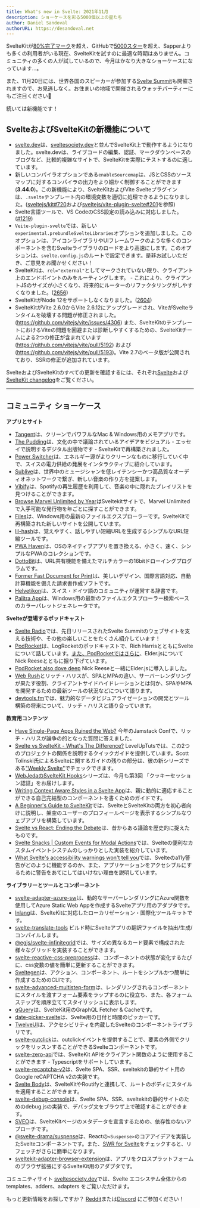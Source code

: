 ```yaml
---
title: What's new in Svelte: 2021年11月
description: ショーケースを彩る5000個以上の星たち
author: Daniel Sandoval
authorURL: https://desandoval.net
---
```


SvelteKitが[80%完了マーク](https://github.com/sveltejs/kit/milestone/2)を超え、GitHubで[5000スター](https://github.com/sveltejs/kit)を超え、Sapperよりも多くの利用者がいる現在、SvelteKitを試すのに最適な時期はありません。コミュニティの多くの人が試しているので、今月はかなり大きなショーケースになっています...。

また、11月20日には、世界各国のスピーカーが参加する[Svelte Summit](https://sveltesummit.com)も開催されますので、お見逃しなく。お住まいの地域で開催されるウォッチパーティーにもご注目ください👀

続いては新機能です！

## SvelteおよびSvelteKitの新機能について
- [svelte.dev](https://svelte.dev/)は、[sveltesociety.dev](https://sveltesociety.dev)と並んでSvelteKit上で動作するようになりました。svelte.devは、ライブコードの編集、認証、マークダウンベースのブログなど、比較的複雑なサイトで、SvelteKitを実際にテストするのに適しています。
- 新しいコンパイラオプションである`enableSourcemap`は、JSとCSSのソースマップに対するコンパイラの出力をより細かく制御することができます(**3.44.0**)。この新機能により、SvelteKitおよびVite Svelteプラグインは、`.svelte`テンプレート内の環境変数を適切に処理できるようになりました。([sveltejs/kit#720](https://github.com/sveltejs/kit/issues/720)および[sveltejs/vite-plugin-svelte#201](https://github.com/sveltejs/vite-plugin-svelte/pull/201)を参照)
- Svelte言語ツールで、VS CodeのCSS設定の読み込みに対応しました。([#1219](https://github.com/sveltejs/language-tools/issues/1219))
- `Veite-plugin-svelte`では、新しい`experimental.prebundleSvelteLibraries`オプションを追加しました。このオプションは、アイコンライブラリやUIフレームワークのような多くのコンポーネントを含むSvelteライブラリのロードをより高速にします。このオプションは、`svelte.config.js`のルートで設定できます。是非お試しいただき、ご意見をお聞かせください！
- SvelteKitは、`rel="external"`としてマークされていない限り、クライアント上のエンドポイントのみをルーティングします。 - これにより、クライアントJSのサイズが小さくなり、将来的にルーターのリファクタリングがしやすくなりました。([2656](https://github.com/sveltejs/kit/pull/2656))
- SvelteKitがNode 12をサポートしなくなりました。([2604](https://github.com/sveltejs/kit/pull/2604))
- SvelteKitがVite 2.6.0からVite 2.6.12にアップグレードされ、ViteがSvelteランタイムを破壊する問題が修正されました。(https://github.com/vitejs/vite/issues/4306) また、SvelteKitのテンプレートにおけるViteの問題を回避または診断しやすくするための、SvelteKitチームによる2つの修正が含まれています(https://github.com/vitejs/vite/pull/5192) および (https://github.com/vitejs/vite/pull/5193)。Vite 2.7のベータ版が公開されており、SSRの修正が追加されています。


SvelteおよびSvelteKitのすべての更新を確認するには、それぞれ[Svelte](https://github.com/sveltejs/svelte/blob/master/CHANGELOG.md)および[SvelteKit changelog](https://github.com/sveltejs/kit/blob/master/packages/kit/CHANGELOG.md)をご覧ください。

---

## コミュニティ ショーケース

**アプリとサイト**
- [Tangent](http://tangentnotes.com/)は、クリーンでパワフルなMac & Windows用のメモアプリです。
- [The Pudding](https://pudding.cool/)は、文化の中で議論されているアイデアをビジュアル・エッセイで説明するデジタル出版物です - SvelteKitで再構築されました。
- [Power Switcher](https://powerswitcher.axpo.com/)は、エネルギー源がよりクリーンなものに移行していく中で、スイスの電力供給の発展をインタラクティブに紹介しています。
- [Sublive](https://sub.live/)は、世界中のミュージシャンを低レイテンシーかつ高品質なオーディオネットワークで繋ぎ、新しい音楽の作り方を提案します。
- [Vibify](https://www.vibify.me/)は、Spotifyの再生履歴を利用して、音楽の中に隠れたプレイリストを見つけることができます。
- [Browse Marvel Unlimited by Year](https://marvel.geoffrich.net/)はSveltekitサイトで、Marvel Unlimitedで入手可能な発行物を年ごとに探すことができます。
- [Files](https://files.community/)は、Windows用の最新のファイルエクスプローラーです。SvelteKitで再構築された新しいサイトを公開しています。
- [lil-hash](https://github.com/jackbow/lil-hash)は、覚えやすく、話しやすい短縮URLを生成するシンプルなURL短縮ツールです。
- [PWA Haven](https://github.com/ThaUnknown/pwa-haven)は、OSのネイティブアプリを置き換える、小さく、速く、シンプルなPWAのコレクションです。
- [DottoBit](https://dottobit.com/)は、URL共有機能を備えたマルチカラーの16bitドローイングプログラムです。
- [Former Fast Document for Print](https://github.com/zummon/former)は、美しいデザイン、国際言語対応、自動計算機能を備えた請求書作成ソフトです。
- [Helvetikon](https://github.com/noahsalvi/helvetikon)は、スイス・ドイツ語のコミュニティが運営する辞書です。
- [Palitra App](https://palitra.app/)は、Windows用の最新のファイルエクスプローラー検索ベースのカラーパレットジェネレータです。

**Svelteが登場するポッドキャスト**
- [Svelte Radio](https://www.svelteradio.com/episodes/svelte-summit-is-coming-up-and-svelte-is-growing)では、先日リリースされたSvelte Summitのウェブサイトを支える技術や、その他の楽しいことをたくさん紹介しています！
- [PodRocket](https://podrocket.logrocket.com/rich-harris)は、LogRocketのポッドキャストで、Rich HarrisとともにSvelteについて話しています。[また、PodRocketではさらに](https://podrocket.logrocket.com/elderjs)、Elder.jsについてNick Reeseとともに掘り下げています。
- [PodRocket also dove deep](https://podrocket.logrocket.com/elderjs) Nick Reeseと一緒にElder.jsに導入しました。
- [Web Rush](https://webrush.io/episodes/episode-153-single-page-application-vs-multi-page-application-with-rich-harris)とリッチ・ハリスが、SPAとMPAの違い、サーバーレンダリングが果たす役割、クライアントサイドハイドレーションとは何か、SPAやMPAを開発するための最新ツールの状況などについて語ります。
- [devtools.fm](https://devtools.fm/episode/15)では、魅力的なデータビジュアライゼーションの開発とツール構築の将来について、リッチ・ハリスと語り合っています。

**教育用コンテンツ**
- [Have Single-Page Apps Ruined the Web?](https://www.youtube.com/watch?v=860d8usGC0o) 今年のJamstack Confで、リッチ・ハリスが論争の的となった質問に答えました。
- [Svelte vs SvelteKit - What's The Difference?](https://www.youtube.com/watch?v=IKhtnhQKjxQ) LevelUpTutsでは、この2つのプロジェクトの関係を説明するクイックガイドを提供しています。Scott Tolinski氏によるSvelteに関するガイドの残りの部分は、彼の新シリーズである["Weekly Svelte"](https://www.youtube.com/playlist?list=PLLnpHn493BHF-Onm1MQgKC1psvW-rJuYi)でチェックできます。
- [WebJedaのSvelteKit Hooks](https://www.youtube.com/watch?v=RarufLoEL08&list=PLm_Qt4aKpfKgzcTiMT2cgWGBDBIPK06DQ)シリーズは、今月も第3回 「クッキーセッション認証」をお届けします。
- [Writing Context Aware Styles in a Svelte App](https://www.ryanfiller.com/blog/tips/svelte-contex-aware-styles)は、親に動的に適応することができる自己完結型のコンポーネントを書くためのガイドです。
- [A Beginner's Guide to SvelteKit](https://www.sitepoint.com/a-beginners-guide-to-sveltekit/)では、SvelteとSvelteKitの両方を初心者向けに説明し、架空のユーザーのプロフィールページを表示するシンプルなウェブアプリを構築しています。
- [Svelte vs React: Ending the Debate](https://massivepixel.io/blog/svelte-vs-react/)は、昔からある議論を歴史的に捉えたものです。
- [Svelte Snacks | Custom Events for Modal Actions](https://jeremydayslice.hashnode.dev/svelte-snacks-or-custom-events-for-modal-actions)では、Svelteの便利なカスタムイベントシステムのしっかりとした実装を紹介しています。
- [What Svelte's accessibility warnings won't tell you](https://geoffrich.net/posts/svelte-a11y-limits/)では、Svelteのa11y警告がどのように機能するのか、また、アプリケーションをアクセシブルにするために警告をあてにしてはいけない理由を説明しています。

**ライブラリーとツールとコンポーネント**
- [svelte-adapter-azure-sw](https://github.com/geoffrich/svelte-adapter-azure-swa)は、動的なサーバーレンダリングにAzure関数を使用してAzure Static Web Appを作成するSvelteアプリ用のアダプタです。
- [Inlang](https://docs.inlang.dev/getting-started/svelte-kit)は、SvelteKitに対応したローカリゼーション・国際化ツールキットです。
- [svelte-translate-tools](https://github.com/noelmugnier/svelte-translate-tools) ビルド時にSvelteアプリの翻訳ファイルを抽出/生成/コンパイルします。
- [@egjs/svelte-infinitegrid](https://github.com/naver/egjs-infinitegrid/tree/master/packages/svelte-infinitegrid)では、サイズの異なるカード要素で構成された様々なグリッドを実装することができます。
- [svelte-reactive-css-preprocess](https://github.com/srmullen/svelte-reactive-css-preprocess)は、コンポーネントの状態が変化するたびに、css変数の値を簡単に更新することができます。
- [Sveltegen](https://github.com/snuffyDev/sveltegen)は、アクション、コンポーネント、ルートをシンプルかつ簡単に作成するためのCLIです。
- [svelte-advanced-multistep-form](https://www.npmjs.com/package/svelte-advanced-multistep-form)は、レンダリングされるコンポーネントにスタイルを渡すフォーム要素をラップするのに役立ち、また、各フォームステップを順序立ててスタイリッシュに表示します。
- [gQuery](https://github.com/leveluptuts/gQuery)は、SvelteKit用のGraphQL Fetcher & Cacheです。
- [date-picker-svelte](https://github.com/probablykasper/date-picker-svelte)は、Svelte用の日付と時間のピッカーです。
- [TwelveUI](https://twelveui.readme.io/reference/what-is-twelveui)は、アクセシビリティを内蔵したSvelteのコンポーネントライブラリです。
- [svelte-outclick](https://github.com/babakfp/svelte-outclick/)は、outclickイベントを提供することで、要素の外側でクリックをリッスンすることができるSvelteコンポーネントです。
- [svelte-zero-api](https://github.com/ymzuiku/svelte-zero-api)では、SvelteKit APIをクライアント関数のように使用することができます - Typescriptをサポートしています。
- [svelte-recaptcha-v2](https://github.com/basaran/svelte-recaptcha-v2)は、Svelte SPA、SSR、sveltekitの静的サイト用のGoogle reCAPTCHA v2の実装です。
- [Svelte Body](https://github.com/ghostdevv/svelte-body)は、SvelteKitやRoutifyと連携して、ルートのボディにスタイルを適用することができます。
- [svelte-debug-console](https://github.com/basaran/svelte-debug-console)は、Svelte SPA、SSR、sveltekitの静的サイトのためのdebug.jsの実装で、デバッグ文をブラウザ上で確認することができます。
- [SVEO](https://github.com/didier/sveo)は、SvelteKitページのメタデータを宣言するための、依存性のないアプローチです。
- [@svelte-drama/suspense](https://www.npmjs.com/package/@svelte-drama/suspense)は、Reactの`<Suspense>`のコアアイデアを実装したSvelteコンポーネントです。また、[SWR for Svelte](https://www.npmjs.com/package/@svelte-drama/swr)をチェックすると、リフェッチがさらに簡単になります。
- [sveltekit-adapter-browser-extension](https://github.com/antony/sveltekit-adapter-browser-extension)は、アプリをクロスプラットフォームのブラウザ拡張にするSvelteKit用のアダプタです。

コミュニティサイト [sveltesociety.dev](https://sveltesociety.dev/templates/)では、Svelte エコシステム全体からの templates、adders、adapters をご覧いただけます。

もっと更新情報をお探しですか？ [Reddit](https://www.reddit.com/r/sveltejs/)または[Discord](https://discord.com/invite/yy75DKs) にご参加ください！
